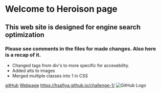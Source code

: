 # Welcome to Heroison page
## This web site is designed for engine search optimization 
### Please see comments in the files for made changes. Also here is a recap of it.
* Changed tags from div's to more specific for accesebility. 
* Added alts to images
* Merged multiple classes into 1 in CSS


[gitHub](https://github.com/hsafiya/challenge-1 "gitHub repo")
[Webpage](https://hsafiya.github.io/challenge-1/ "Horiseon pusblished") https://hsafiya.github.io/challenge-1/
![GitHub Logo](/assets/images/_C__Users_safig_OneDrive_Desktop_chllanges_week%201_challange-week-1_index.html.png)